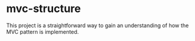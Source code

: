 # mvc-structure
This project is a straightforward way to gain an understanding of how the MVC pattern is implemented.
